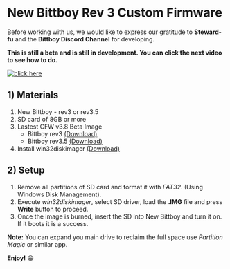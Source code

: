 # New Bittboy Rev 3 Custom Firmware

Before working with us, we would like to express our gratitude to **Steward-fu** and the **Bittboy Discord Channel** for developing.

**This is still a beta and is still in development. You can click the next video to see how to do.**

[![click here](https://i.imgur.com/82oLK3l.png)](https://youtu.be/cCNKwWwQIXI)

## 1) Materials
1. New Bittboy - rev3 or rev3.5
2. SD card of 8GB or more
3. Lastest CFW v3.8 Beta Image
    - Bittboy rev3 [(Download)](https://mega.nz/#!d4olHIrK!lVYn1_cJ7Gvi253OGHfT0SfNC-PstS4aNAHr4Lrfzy4)
    - Bittboy rev3.5 [(Download)](https://mega.nz/#!YpgFnAxI!tojZEMKdbCjL9ejOI44u5S64GsptWlsEudHqIi-iK6I)
4. Install win32diskimager [(Download)](https://sourceforge.net/projects/win32diskimager)

## 2) Setup
1. Remove all partitions of SD card and format it with _FAT32_. (Using Windows Disk Management).
2. Execute _win32diskimager_, select SD driver, load the **.IMG** file and press **Write** button to proceed.
3. Once the image is burned, insert the SD into New Bittboy and turn it on. If it boots it is a success.

**Note:** You can expand you main drive to reclaim the full space use _Partition Magic_ or similar app.

**Enjoy!** :grin:

